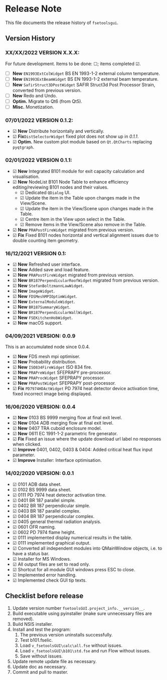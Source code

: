 # Release Note

This file documents the release history of `fsetoolsgui`.

## Version History

### XX/XX/2022 VERSION X.X.X:

For future development. Items to be done: ☐; items completed ☑.

- ☐ **New** `EN1993ExtColWidget` BS EN 1993-1-2 external column temperature.
- ☐ **New** `EN1993ExtBeamWidget` BS EN 1993-1-2 external beam temperature.
- ☐ **New** `SafirStruct3DPostWidget` SAFIR Struct3d Post Processor Strain, converted from previous version.
- ☐ **New** Redo and Undo.
- ☐ **Optim.** Migrate to Qt6 (from Qt5).
- ☐ **Misc.** Monetization.

### 07/01/2022 VERSION 0.1.2:

- ☑ **New** Distribute horizontally and vertically.
- ☑ **Fix**`DistSelectorWidget` fixed plot does not show up in *0.1.1*.
- ☑ **Optim.** New custom plot module based on `Qt.QtCharts` replacing `pyqtgraph`.

### 02/01/2022 VERSION 0.1.1:

- ☑ **New** Integrated B101 module for exit capacity calculation and visualisation.
- ☑ **New** NodeList B101 Node Table to enhance efficiency editing/reviewing B101 nodes and their values.
    - ☑ Dedicated `QDialog` UI.
    - ☑ Update the item in the Table upon changes made in the View/Scene.
    - ☑ Update the item in the View/Scene upon changes made in the Table.
    - ☑ Centre item in the View upon select in the Table.
    - ☑ Remove items in the View/Scene also remove in the Table.
- ☑ **New** `PRAPostFireWidget` migrated from previous version.
- ☑ **Fix** Fixed B101 nodes horizontal and vertical alignment issues due to double counting item geometry.

### 16/12/2021 VERSION 0.1:

- ☑ **New** Refreshed user interface.
- ☑ **New** Added save and load feature.
- ☑ **New** `PRAPostFireWidget` migrated from previous version.
- ☑ **New** `BR187PerpendicularRoofWidget` migrated from previous version.
- ☑ **New** `StefanBoltzmannLawWidget`.
- ☑ **New** `ImageWidget`.
- ☑ **New** `FDSMeshMPIOptimWidget`.
- ☑ **New** `ExternalModuleWidget`.
- ☑ **New** `BR187SummaryWidget`.
- ☑ **New** `BR187PerpendicularWallWidget`.
- ☑ **New** `FSEKitchenHobWidget`.
- ☑ **New** macOS support.

### 04/09/2021 VERSION: 0.0.9

This is an accumulated node since 0.0.4.

- ☑ **New** FDS mesh mpi optimiser.
- ☑ **New** Probability distribution.
- ☑ **New** `ISO834FireWidget` ISO 834 fire.
- ☑ **New** `PRAPreWidget` SFEPRAPY pre-processor.
- ☑ **New** `PRAProcWidget` SFEPRAPY processor.
- ☑ **New** `PRAPostWidget` SFEPRAPY post-processor.
- ☑ **Fix** `PD7974HDActWidget` PD 7974 heat detector device activation time, fixed incorrect image being displayed.

### 16/06/2020 VERSION: 0.0.4

- ☑ **New** 0103 BS 9999 merging flow at final exit level.
- ☑ **New** 0104 ADB merging flow at final exit level.
- ☑ **New** 0407 TRA cuboid enclosure model.
- ☑ **New** 0611 EC 1991-1-2 parametric fire generator.
- ☑ **Fix** Fixed an issue where the update download url label no responses when clicked.
- ☑ **Improve** 0401, 0402, 0403 & 0404: Added critical heat flux input parameter.
- ☑ **Improve** Installer: Interface optimisation.

### 14/02/2020 VERSION: 0.0.1

- ☑ 0101 ADB data sheet.
- ☑ 0102 BS 9999 data sheet.
- ☑ 0111 PD 7974 heat detector activation time.
- ☑ 0401 BR 187 parallel simple.
- ☑ 0402 BR 187 perpendicular simple.
- ☑ 0403 BR 187 parallel complex.
- ☑ 0404 BR 187 perpendicular complex.
- ☑ 0405 general thermal radiation analysis.
- ☑ 0601 OFR naming.
- ☑ 0602 PD 7974 flame height.
- ☑ 0111 implemented display numerical results in the table.
- ☑ 0111 implemented graphical output.
- ☑ Converted all independent modules into QMainWindow objects, i.e. to have a status bar.
- ☑ Installer for MS Windows.
- ☑ All output files are set to read only.
- ☑ Shortcut for all module GUI windows press ESC to close.
- ☑ Implemented error handling.
- ☑ Implemented check GUI tip texts.

## Checklist before release

1. Update version number `fsetoolsGUI.project_info.__version__`.
2. Build executable using pyinstaller (make sure unnecessary files are removed).
3. Build NSIS installer.
4. Install and test the program:
    1. The previous version uninstalls successfully.
    2. Test b101.fselic.
    3. Load `v_fsetoolsGUI\calc\all.fse` without issues.
    4. Load `v_fsetoolsGUI\b101\std.fse` and run Flow without issues.
    5. Save without issues.
5. Update remote update file as necessary.
6. Update doc as necessary.
7. Commit and pull to master.
